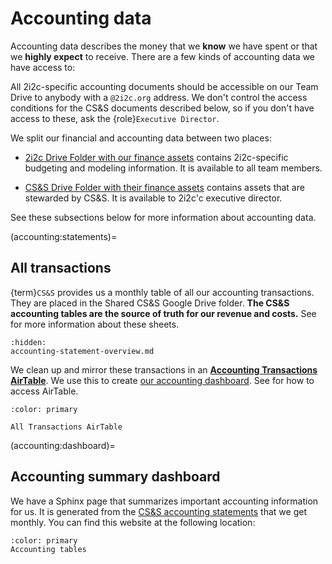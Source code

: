 # Accounting data

Accounting data describes the money that we **know** we have spent or that we **highly expect** to receive.
There are a few kinds of accounting data we have access to:

All 2i2c-specific accounting documents should be accessible on our Team Drive to anybody with a `@2i2c.org` address.
We don't control the access conditions for the CS&S documents described below, so if you don't have access to these, ask the {role}`Executive Director`.

We split our financial and accounting data between two places:

- [2i2c Drive Folder with our finance assets](https://drive.google.com/drive/folders/1D5NQKhPDP6zMQ8EdLcMOceTz-ek81nmX?usp=sharing) contains 2i2c-specific budgeting and modeling information. It is available to all team members.

- [CS&S Drive Folder with their finance assets](https://drive.google.com/drive/folders/115EIa6cD4BNGIqOd2i7Rqu3MgsM73lgR?usp=sharing) contains assets that are stewarded by CS&S. It is available to 2i2c'c executive director.

See these subsections below for more information about accounting data.


(accounting:statements)=
## All transactions

{term}`CS&S` provides us a monthly table of all our accounting transactions.
They are placed in the Shared CS&S Google Drive folder.
**The CS&S accounting tables are the source of truth for our revenue and costs.**
See [](accounting-statement-overview.md) for more information about these sheets.

```{toctree}
:hidden:
accounting-statement-overview.md
```

We clean up and mirror these transactions in an [**Accounting Transactions AirTable**](https://airtable.com/appbjBTRIbgRiElkr/tblDKGQFU0iEIa5Qb/viwAdsIgMwbqKDdZ0).
We use this to create [our accounting dashboard](accounting:dashboard).
See [](../administration/airtable.md) for how to access AirTable.

```{button-link} https://airtable.com/appbjBTRIbgRiElkr/tblDKGQFU0iEIa5Qb/viwAdsIgMwbqKDdZ0
:color: primary

All Transactions AirTable
```


(accounting:dashboard)=
## Accounting summary dashboard

We have a Sphinx page that summarizes important accounting information for us.
It is generated from the [CS&S accounting statements](accounting:statements) that we get monthly.
You can find this website at the following location:

```{button-link} https://2i2c.org/kpis/finances/#accounting-tables
:color: primary
Accounting tables
```
